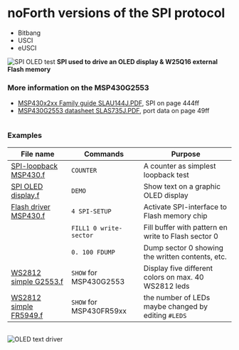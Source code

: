# noForth versions of the SPI protocol

- Bitbang
- USCI
- eUSCI

![SPI OLED test](https://user-images.githubusercontent.com/11397265/120072220-fbf7a080-c092-11eb-9faf-abe96bc6d1c5.jpg)
****SPI used to drive an OLED display & W25Q16 external Flash memory****

### More information on the MSP430G2553

- [MSP430x2xx Family guide SLAU144J.PDF](https://www.ti.com/lit/ug/slau144j/slau144j.pdf), SPI on page 444ff  
- [MSP430G2553 datasheet SLAS735J.PDF](https://www.ti.com/lit/ds/symlink/msp430g2553.pdf), port data on page 49ff  

```
```

### Examples

| File name | Commands | Purpose |  
| ------------------- | ------------------- | ---------------------- |
| [SPI-loopback MSP430.f](SPI-loopback%20msp430.F)  | `COUNTER` | A counter as simplest loopback test |
| [SPI OLED display.f](SPI%20OLED%20display.f)     | `DEMO`    | Show text on a graphic OLED display |
| [Flash driver MSP430.f](Flash%20driver%20MSP430.f)    | `4 SPI-SETUP`| Activate SPI-interface to Flash memory chip| 
|                        | `FILL1 0 write-sector` | Fill buffer with pattern en write to Flash sector 0 |  
|                        | `0. 100 FDUMP` |  Dump sector 0 showing the written contents, etc. |
| [WS2812 simple G2553.f](WS2812%20simple%20G2553.f)    | `SHOW` for MSP430G2553  | Display five different colors on max. 40 WS2812 leds |
| [WS2812 simple FR5949.f](WS2812%20simple%20FR5949.f)   | `SHOW` for MSP430FR59xx | the number of LEDs maybe changed by editing `#LEDS` |

```
```
![OLED text driver](https://user-images.githubusercontent.com/11397265/127749756-870cfe0c-ceed-4b74-9379-a400e31282f2.jpg)
